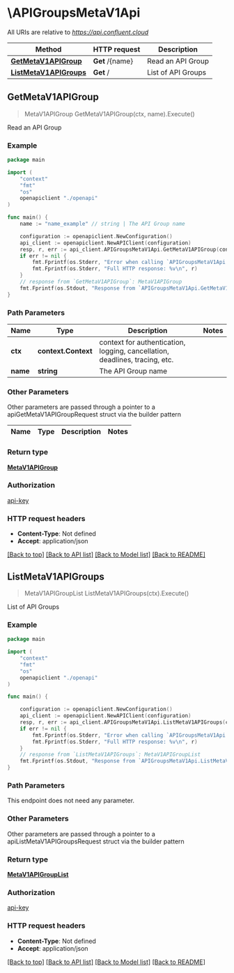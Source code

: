# \APIGroupsMetaV1Api

All URIs are relative to *https://api.confluent.cloud*

Method | HTTP request | Description
------------- | ------------- | -------------
[**GetMetaV1APIGroup**](APIGroupsMetaV1Api.md#GetMetaV1APIGroup) | **Get** /{name} | Read an API Group
[**ListMetaV1APIGroups**](APIGroupsMetaV1Api.md#ListMetaV1APIGroups) | **Get** / | List of API Groups



## GetMetaV1APIGroup

> MetaV1APIGroup GetMetaV1APIGroup(ctx, name).Execute()

Read an API Group



### Example

```go
package main

import (
    "context"
    "fmt"
    "os"
    openapiclient "./openapi"
)

func main() {
    name := "name_example" // string | The API Group name

    configuration := openapiclient.NewConfiguration()
    api_client := openapiclient.NewAPIClient(configuration)
    resp, r, err := api_client.APIGroupsMetaV1Api.GetMetaV1APIGroup(context.Background(), name).Execute()
    if err != nil {
        fmt.Fprintf(os.Stderr, "Error when calling `APIGroupsMetaV1Api.GetMetaV1APIGroup``: %v\n", err)
        fmt.Fprintf(os.Stderr, "Full HTTP response: %v\n", r)
    }
    // response from `GetMetaV1APIGroup`: MetaV1APIGroup
    fmt.Fprintf(os.Stdout, "Response from `APIGroupsMetaV1Api.GetMetaV1APIGroup`: %v\n", resp)
}
```

### Path Parameters


Name | Type | Description  | Notes
------------- | ------------- | ------------- | -------------
**ctx** | **context.Context** | context for authentication, logging, cancellation, deadlines, tracing, etc.
**name** | **string** | The API Group name | 

### Other Parameters

Other parameters are passed through a pointer to a apiGetMetaV1APIGroupRequest struct via the builder pattern


Name | Type | Description  | Notes
------------- | ------------- | ------------- | -------------


### Return type

[**MetaV1APIGroup**](meta.v1.APIGroup.md)

### Authorization

[api-key](../README.md#api-key)

### HTTP request headers

- **Content-Type**: Not defined
- **Accept**: application/json

[[Back to top]](#) [[Back to API list]](../README.md#documentation-for-api-endpoints)
[[Back to Model list]](../README.md#documentation-for-models)
[[Back to README]](../README.md)


## ListMetaV1APIGroups

> MetaV1APIGroupList ListMetaV1APIGroups(ctx).Execute()

List of API Groups



### Example

```go
package main

import (
    "context"
    "fmt"
    "os"
    openapiclient "./openapi"
)

func main() {

    configuration := openapiclient.NewConfiguration()
    api_client := openapiclient.NewAPIClient(configuration)
    resp, r, err := api_client.APIGroupsMetaV1Api.ListMetaV1APIGroups(context.Background()).Execute()
    if err != nil {
        fmt.Fprintf(os.Stderr, "Error when calling `APIGroupsMetaV1Api.ListMetaV1APIGroups``: %v\n", err)
        fmt.Fprintf(os.Stderr, "Full HTTP response: %v\n", r)
    }
    // response from `ListMetaV1APIGroups`: MetaV1APIGroupList
    fmt.Fprintf(os.Stdout, "Response from `APIGroupsMetaV1Api.ListMetaV1APIGroups`: %v\n", resp)
}
```

### Path Parameters

This endpoint does not need any parameter.

### Other Parameters

Other parameters are passed through a pointer to a apiListMetaV1APIGroupsRequest struct via the builder pattern


### Return type

[**MetaV1APIGroupList**](MetaV1APIGroupList.md)

### Authorization

[api-key](../README.md#api-key)

### HTTP request headers

- **Content-Type**: Not defined
- **Accept**: application/json

[[Back to top]](#) [[Back to API list]](../README.md#documentation-for-api-endpoints)
[[Back to Model list]](../README.md#documentation-for-models)
[[Back to README]](../README.md)

